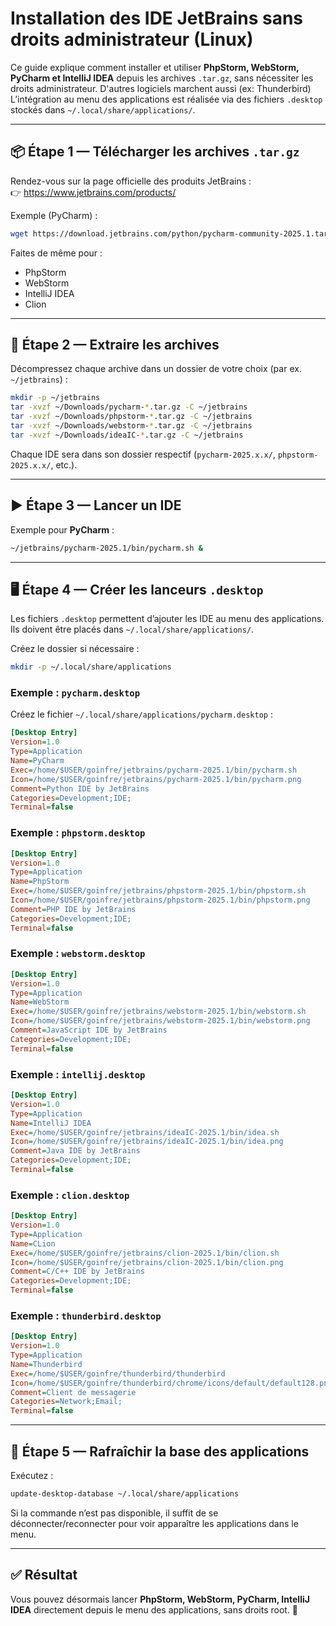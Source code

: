 # Installation des IDE JetBrains sans droits administrateur (Linux)

Ce guide explique comment installer et utiliser **PhpStorm, WebStorm, PyCharm et IntelliJ IDEA** depuis les archives `.tar.gz`, sans nécessiter les droits administrateur. D'autres logiciels marchent aussi (ex: Thunderbird)
L’intégration au menu des applications est réalisée via des fichiers `.desktop` stockés dans `~/.local/share/applications/`.

---

## 📦 Étape 1 — Télécharger les archives `.tar.gz`

Rendez-vous sur la page officielle des produits JetBrains :  
👉 https://www.jetbrains.com/products/

Exemple (PyCharm) :  
```bash
wget https://download.jetbrains.com/python/pycharm-community-2025.1.tar.gz -P ~/Downloads
```

Faites de même pour :
- PhpStorm  
- WebStorm  
- IntelliJ IDEA
- Clion

---

## 📂 Étape 2 — Extraire les archives

Décompressez chaque archive dans un dossier de votre choix (par ex. `~/jetbrains`) :

```bash
mkdir -p ~/jetbrains
tar -xvzf ~/Downloads/pycharm-*.tar.gz -C ~/jetbrains
tar -xvzf ~/Downloads/phpstorm-*.tar.gz -C ~/jetbrains
tar -xvzf ~/Downloads/webstorm-*.tar.gz -C ~/jetbrains
tar -xvzf ~/Downloads/ideaIC-*.tar.gz -C ~/jetbrains
```

Chaque IDE sera dans son dossier respectif (`pycharm-2025.x.x/`, `phpstorm-2025.x.x/`, etc.).

---

## ▶️ Étape 3 — Lancer un IDE

Exemple pour **PyCharm** :
```bash
~/jetbrains/pycharm-2025.1/bin/pycharm.sh &
```

---

## 🖥 Étape 4 — Créer les lanceurs `.desktop`

Les fichiers `.desktop` permettent d’ajouter les IDE au menu des applications.  
Ils doivent être placés dans `~/.local/share/applications/`.

Créez le dossier si nécessaire :
```bash
mkdir -p ~/.local/share/applications
```

### Exemple : `pycharm.desktop`

Créez le fichier `~/.local/share/applications/pycharm.desktop` :

```ini
[Desktop Entry]
Version=1.0
Type=Application
Name=PyCharm
Exec=/home/$USER/goinfre/jetbrains/pycharm-2025.1/bin/pycharm.sh
Icon=/home/$USER/goinfre/jetbrains/pycharm-2025.1/bin/pycharm.png
Comment=Python IDE by JetBrains
Categories=Development;IDE;
Terminal=false
```

### Exemple : `phpstorm.desktop`

```ini
[Desktop Entry]
Version=1.0
Type=Application
Name=PhpStorm
Exec=/home/$USER/goinfre/jetbrains/phpstorm-2025.1/bin/phpstorm.sh
Icon=/home/$USER/goinfre/jetbrains/phpstorm-2025.1/bin/phpstorm.png
Comment=PHP IDE by JetBrains
Categories=Development;IDE;
Terminal=false
```

### Exemple : `webstorm.desktop`

```ini
[Desktop Entry]
Version=1.0
Type=Application
Name=WebStorm
Exec=/home/$USER/goinfre/jetbrains/webstorm-2025.1/bin/webstorm.sh
Icon=/home/$USER/goinfre/jetbrains/webstorm-2025.1/bin/webstorm.png
Comment=JavaScript IDE by JetBrains
Categories=Development;IDE;
Terminal=false
```

### Exemple : `intellij.desktop`

```ini
[Desktop Entry]
Version=1.0
Type=Application
Name=IntelliJ IDEA
Exec=/home/$USER/goinfre/jetbrains/ideaIC-2025.1/bin/idea.sh
Icon=/home/$USER/goinfre/jetbrains/ideaIC-2025.1/bin/idea.png
Comment=Java IDE by JetBrains
Categories=Development;IDE;
Terminal=false
```

### Exemple : `clion.desktop`

```ini
[Desktop Entry]
Version=1.0
Type=Application
Name=CLion
Exec=/home/$USER/goinfre/jetbrains/clion-2025.1/bin/clion.sh
Icon=/home/$USER/goinfre/jetbrains/clion-2025.1/bin/clion.png
Comment=C/C++ IDE by JetBrains
Categories=Development;IDE;
Terminal=false
```

### Exemple : `thunderbird.desktop`

```ini
[Desktop Entry]
Version=1.0
Type=Application
Name=Thunderbird
Exec=/home/$USER/goinfre/thunderbird/thunderbird
Icon=/home/$USER/goinfre/thunderbird/chrome/icons/default/default128.png
Comment=Client de messagerie
Categories=Network;Email;
Terminal=false
```

---

## 🔄 Étape 5 — Rafraîchir la base des applications

Exécutez :
```bash
update-desktop-database ~/.local/share/applications
```

Si la commande n’est pas disponible, il suffit de se déconnecter/reconnecter pour voir apparaître les applications dans le menu.

---

## ✅ Résultat

Vous pouvez désormais lancer **PhpStorm, WebStorm, PyCharm, IntelliJ IDEA** directement depuis le menu des applications, sans droits root. 🚀
